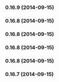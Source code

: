 ### 0.16.9 (2014-09-15)


### 0.16.8 (2014-09-15)


### 0.16.8 (2014-09-15)


### 0.16.8 (2014-09-15)


### 0.16.8 (2014-09-15)


### 0.16.7 (2014-09-15)

